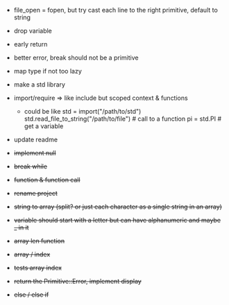 - file_open = fopen, but try cast each line to the right primitive, default to string
- drop variable
- early return

- better error, break should not be a primitive
- map type if not too lazy
- make a std library
- import/require => like include but scoped context & functions
    - could be like 
        std = import("/path/to/std")
        std.read_file_to_string("/path/to/file") # call to a function
        pi = std.PI # get a variable
        
- update readme

- <s>implement null</s>
- <s>break while</s>
- <s>function & function call</s>
- <s> rename project </s>
- <s>string to array (split? or just each character as a single string in an array)</s>
- <s>variable should start with a letter but can have alphanumeric and maybe _ in it</s>
- <s>array len function</s>
- <s>array / index</s>
- <s>tests array index</s>
- <s>return the Primitive::Error, implement display</s>
- <s>else / else if</s>